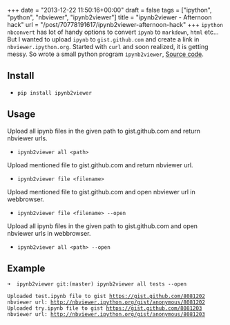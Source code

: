 +++
date = "2013-12-22 11:50:16+00:00"
draft = false
tags = ["ipython", "python", "nbviewer", "ipynb2viewer"]
title = "ipynb2viewer - Afternoon hack"
url = "/post/70778191617/ipynb2viewer-afternoon-hack"
+++
`` ipython nbconvert `` has lot of handy options to convert `` ipynb `` to `` markdown ``, `` html `` etc… But I wanted to upload `` ipynb `` to `` gist.github.com `` and create a link in `` nbviewer.ipython.org ``. Started with `` curl `` and soon realized, it is getting messy. So wrote a small python program `` ipynb2viewer ``, <a href="https://github.com/kracekumar/ipynb2viewer" target="_blank">Source code</a>.

## Install

*   `` pip install ipynb2viewer ``

## Usage

Upload all ipynb files in the given path to gist.github.com and return nbviewer urls.

*   `` ipynb2viewer all <path> ``

Upload mentioned file to gist.github.com and return nbviewer url.

*   `` ipynb2viewer file <filename> ``

Upload mentioned file to gist.github.com and open nbviewer url in webbrowser.

*   `` ipynb2viewer file <filename> --open ``

Upload all ipynb files in the given path to gist.github.com and open nbviewer urls in webbrowser.

*   `` ipynb2viewer all <path> --open ``

## Example

<pre><code>➜  ipynb2viewer git:(master) ipynb2viewer all tests --open

Uploaded test.ipynb file to gist <a href="https://gist.github.com/8081202" target="_blank">https://gist.github.com/8081202</a>
nbviewer url: <a href="http://nbviewer.ipython.org/gist/anonymous/8081202" target="_blank">http://nbviewer.ipython.org/gist/anonymous/8081202</a>
Uploaded try.ipynb file to gist <a href="https://gist.github.com/8081203" target="_blank">https://gist.github.com/8081203</a>
nbviewer url: <a href="http://nbviewer.ipython.org/gist/anonymous/8081203" target="_blank">http://nbviewer.ipython.org/gist/anonymous/8081203</a>
</code></pre>
